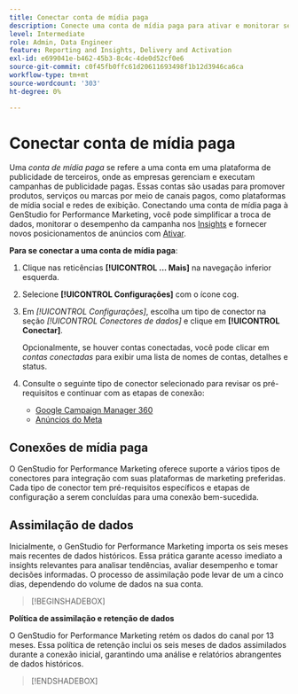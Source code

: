 ```yaml
---
title: Conectar conta de mídia paga
description: Conecte uma conta de mídia paga para ativar e monitorar seus anúncios e mídia com o Adobe GenStudio for Performance Marketing.
level: Intermediate
role: Admin, Data Engineer
feature: Reporting and Insights, Delivery and Activation
exl-id: e699041e-b462-45b3-8c4c-4de0d52cf0e6
source-git-commit: c0f45fb0ffc61d20611693498f1b12d3946ca6ca
workflow-type: tm+mt
source-wordcount: '303'
ht-degree: 0%

---
```


# Conectar conta de mídia paga

Uma _conta de mídia paga_ se refere a uma conta em uma plataforma de publicidade de terceiros, onde as empresas gerenciam e executam campanhas de publicidade pagas. Essas contas são usadas para promover produtos, serviços ou marcas por meio de canais pagos, como plataformas de mídia social e redes de exibição. Conectando uma conta de mídia paga à GenStudio for Performance Marketing, você pode simplificar a troca de dados, monitorar o desempenho da campanha nos [Insights](/help/user-guide/insights/overview.md) e fornecer novos posicionamentos de anúncios com [Ativar](/help/user-guide/activation/overview.md).

**Para se conectar a uma conta de mídia paga**:

1. Clique nas reticências **[!UICONTROL ... Mais]** na navegação inferior esquerda.

1. Selecione **[!UICONTROL Configurações]** com o ícone cog.

1. Em _[!UICONTROL Configurações]_, escolha um tipo de conector na seção _[!UICONTROL Conectores de dados]_ e clique em **[!UICONTROL Conectar]**.

   Opcionalmente, se houver contas conectadas, você pode clicar em _contas conectadas_ para exibir uma lista de nomes de contas, detalhes e status.

1. Consulte o seguinte tipo de conector selecionado para revisar os pré-requisitos e continuar com as etapas de conexão:

   - [Google Campaign Manager 360](google-cm360.md)
   - [Anúncios do Meta](meta-ads.md)

## Conexões de mídia paga

O GenStudio for Performance Marketing oferece suporte a vários tipos de conectores para integração com suas plataformas de marketing preferidas. Cada tipo de conector tem pré-requisitos específicos e etapas de configuração a serem concluídas para uma conexão bem-sucedida.

## Assimilação de dados

Inicialmente, o GenStudio for Performance Marketing importa os seis meses mais recentes de dados históricos. Essa prática garante acesso imediato a insights relevantes para analisar tendências, avaliar desempenho e tomar decisões informadas. O processo de assimilação pode levar de um a cinco dias, dependendo do volume de dados na sua conta.

>[!BEGINSHADEBOX]

**Política de assimilação e retenção de dados**

O GenStudio for Performance Marketing retém os dados do canal por 13 meses. Essa política de retenção inclui os seis meses de dados assimilados durante a conexão inicial, garantindo uma análise e relatórios abrangentes de dados históricos.

>[!ENDSHADEBOX]
